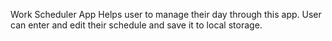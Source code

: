 Work Scheduler App
Helps user to manage their day through this app.
User can enter and edit their schedule and save it to local storage.
